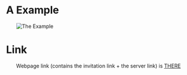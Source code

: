 # A Example
  
&nbsp;&nbsp;&nbsp;&nbsp;&nbsp;&nbsp; ![The Example](https://media.giphy.com/media/WZztLeJKIjEug0Px96/giphy.gif)

# Link
&nbsp;&nbsp;&nbsp;&nbsp;&nbsp;&nbsp; Webpage link (contains the invitation link + the server link) is [THERE](https://coolcraft.ovh/memeshub)